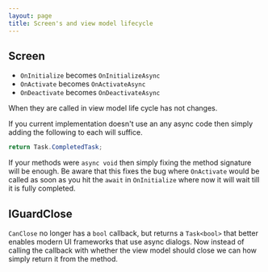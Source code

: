 ```yaml
---
layout: page
title: Screen's and view model lifecycle
---
```


## Screen
- `OnInitialize` becomes `OnInitializeAsync`
- `OnActivate` becomes `OnActivateAsync`
- `OnDeactivate` becomes `OnDeactivateAsync` 

When they are called in view model life cycle has not changes. 

If you current implementation doesn't use an any async code then simply adding the following to each will suffice.

``` csharp
return Task.CompletedTask;
```

If your methods were `async void` then simply fixing the method signature will be enough. Be aware that this fixes the bug where `OnActivate` would be called as soon as you hit the `await` in `OnInitialize` where now it will wait till it is fully completed.

## IGuardClose

`CanClose` no longer has a `bool` callback, but returns a `Task<bool>` that better enables modern UI frameworks that use async dialogs. Now instead of calling the callback with whether the view model should close we can how simply return it from the method.